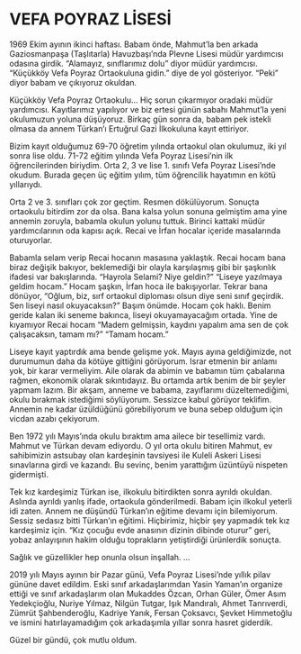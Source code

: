 # VEFA POYRAZ LİSESİ

1969 Ekim ayının ikinci haftası. Babam önde, Mahmut’la ben arkada Gaziosmanpaşa (Taşlıtarla) Havuzbaşı’nda Plevne Lisesi müdür yardımcısı odasına girdik.
“Alamayız, sınıflarımız dolu” diyor müdür yardımcısı.
“Küçükköy Vefa Poyraz Ortaokuluna gidin.” diye de yol gösteriyor.
“Peki” diyor babam ve çıkıyoruz okuldan.

Küçükköy Vefa Poyraz Ortaokulu… Hiç sorun çıkarmıyor oradaki müdür yardımcısı. Kayıtlarımız yapılıyor ve biz ertesi günün sabahı Mahmut’la yeni okulumuzun yoluna düşüyoruz. Birkaç gün sonra da, babam pek istekli olmasa da annem Türkan’ı Ertuğrul Gazi İlkokuluna kayıt ettiriyor.

Bizim kayıt olduğumuz 69-70 öğretim yılında ortaokul olan okulumuz, iki yıl sonra lise oldu. 71-72 eğitim yılında Vefa Poyraz Lisesi’nin ilk öğrencilerinden biriydim. Orta 2, 3 ve lise 1. sınıfı Vefa Poyraz Lisesi’nde okudum. Burada geçen üç eğitim yılım, tüm öğrencilik hayatımın en kötü yıllarıydı.

Orta 2 ve 3. sınıfları çok zor geçtim. Resmen dökülüyorum. Sonuçta ortaokulu bitirdim zor da olsa. Bana kalsa yolun sonuna gelmiştim ama yine annemin zoruyla, babamla okulun yolunu tuttuk. Birinci kattaki müdür yardımcılarının oda kapısı açık. Recai ve İrfan hocalar içeride masalarında oturuyorlar.

Babamla selam verip Recai hocanın masasına yaklaştık. Recai hocam bana biraz değişik bakıyor, beklemediği bir olayla karşılaşmış gibi bir şaşkınlık ifadesi var bakışlarında.
“Hayrola Selami? Niye geldin?”
“Liseye yazılmaya geldim hocam.”
Hocam şaşkın, İrfan hoca ile bakışıyorlar. Tekrar bana dönüyor, “Oğlum, biz, sırf ortaokul diploması olsun diye seni sınıf geçirdik. Sen liseyi nasıl okuyacaksın?”
Başım önümde. Hocam çok haklı. Benim geride kalan iki seneme bakınca, liseyi okuyamayacağım ortada.
Yine de kıyamıyor Recai hocam “Madem gelmişsin, kaydını yapalım ama sen de çok çalışacaksın, tamam mı?”
“Tamam hocam.”

Liseye kayıt yaptırdık ama bende gelişme yok. Mayıs ayına geldiğimizde, not durumumun daha da kötüye gittiğini görüyorum. Israr etmenin bir anlamı yok, bir karar vermeliyim. Aile olarak da abimin ve babamın tüm çabalarına rağmen, ekonomik olarak sıkıntıdayız. Bu ortamda artık benim de bir şeyler yapmam lazım. Bir akşam, anneme ve babama, zayıflarımı düzeltemediğimi, okulu bırakmak istediğimi söylüyorum. Sessizce kabul görüyor teklifim. Annemin ne kadar üzüldüğünü görebiliyorum ve buna sebep olduğum için vicdan azabı çekiyorum.

Ben 1972 yılı Mayıs’ında okulu bıraktım ama ailece bir tesellimiz vardı. Mahmut ve Türkan devam ediyordu. O yıl orta okulu bitiren Mahmut, ev sahibimizin astsubay olan kardeşinin tavsiyesi ile Kuleli Askeri Lisesi sınavlarına girdi ve kazandı. Bu sevinç, benim yarattığım üzüntüyü nispeten gidermişti.

Tek kız kardeşimiz Türkan ise, ilkokulu bitirdikten sonra ayrıldı okuldan. Aslında ayrıldı yanlış ifade, ortaokula gönderilmedi. Babam için ilkokul yeterli idi zaten. Annem ne düşündü Türkan’ın eğitime devamı için bilemiyorum. Sessiz sedasız bitti Türkan’ın eğitimi. Hiçbirimiz, hiçbir şey yapmadık tek kız kardeşimiz için. “Kız çocuğu evde anasının dizinin dibinde oturur” geri, yobaz anlayışının hakim olduğu toprakların yetiştirdiği ürünlerdik sonuçta.

Sağlık ve güzellikler hep onunla olsun inşallah.
…

2019 yılı Mayıs ayının bir Pazar günü, Vefa Poyraz Lisesi’nde yıllık pilav gününe davet edildim. Eski sınıf arkadaşlarımdan Yasin Yaman’ın organize ettiği ve sınıf arkadaşlarım olan Mukaddes Özcan, Orhan Güler, Ömer Asım Yedekçioğlu, Nuriye Yılmaz, Nilgün Tutgar, Işık Mandıralı, Ahmet Tanrıverdi, Zümrüt Şahbenderoğlu, Kadriye Yanık, Fersan Çoksavcı, Şevket Himmetoğlu ve ismini hatırlayamadığım çok arkadaşımla yıllar sonra hasret giderdik.

Güzel bir gündü, çok mutlu oldum.
